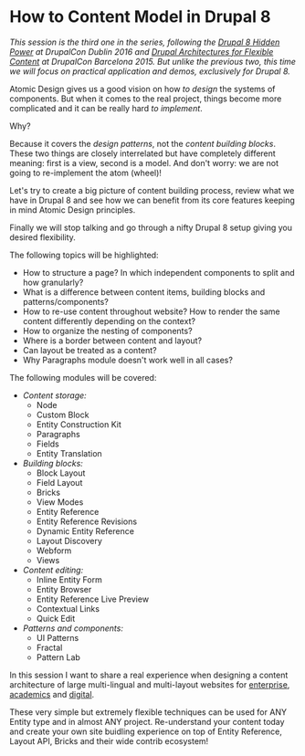 How to Content Model in Drupal 8
===

<p><em>This session is the third one in the series, following the <a href="https://events.drupal.org/dublin2016/sessions/hidden-power-drupal-8-core-entity-reference-site-builder-flexible-content">Drupal 8 Hidden Power</a> at DrupalCon Dublin 2016 and <a href="https://events.drupal.org/barcelona2015/sessions/full-flexibility-content-editors-drupal-architectures-and-patterns">Drupal Architectures for Flexible Content</a> at DrupalCon Barcelona 2015. But unlike the previous two, this time we will focus on practical application and demos, exclusively for Drupal 8.</em></p>
<p>Atomic Design gives us a good vision on how <em>to design</em> the systems of components. But when it comes to the real project, things become more complicated and it can be really hard <em>to implement</em>.</p>
<p>Why?</p>
<p>Because it covers the <em>design patterns</em>, not the <em>content building blocks</em>. These two things are closely interrelated but have completely different meaning: first is a view, second is a model. And don&#39;t worry: we are not going to re-implement the atom (wheel)!</p>
<p>Let&#39;s try to create a big picture of content building process, review what we have in Drupal 8 and see how we can benefit from its core features keeping in mind Atomic Design principles.</p>
<p>Finally we will stop talking and go through a nifty Drupal 8 setup giving you desired flexibility.</p>
<!--break-->
<p>The following topics will be highlighted:</p>
<ul>
<li>How to structure a page? In which independent components to split and how granularly?</li>
<li>What is a difference between content items, building blocks and patterns/components?</li>
<li>How to re-use content throughout website? How to render the same content differently depending on the context?</li>
<li>How to organize the nesting of components?</li>
<li>Where is a border between content and layout?</li>
<li>Can layout be treated as a content?</li>
<li>Why Paragraphs module doesn&#39;t work well in all cases?</li>
</ul>
<p>The following modules will be covered:</p>
<ul>
<li><em>Content storage:</em><ul>
<li>Node</li>
<li>Custom Block</li>
<li>Entity Construction Kit</li>
<li>Paragraphs</li>
<li>Fields</li>
<li>Entity Translation</li>
</ul>
</li>
<li><em>Building blocks:</em><ul>
<li>Block Layout</li>
<li>Field Layout</li>
<li>Bricks</li>
<li>View Modes</li>
<li>Entity Reference</li>
<li>Entity Reference Revisions</li>
<li>Dynamic Entity Reference</li>
<li>Layout Discovery</li>
<li>Webform</li>
<li>Views</li>
</ul>
</li>
<li><em>Content editing:</em><ul>
<li>Inline Entity Form</li>
<li>Entity Browser</li>
<li>Entity Reference Live Preview</li>
<li>Contextual Links</li>
<li>Quick Edit</li>
</ul>
</li>
<li><em>Patterns and components:</em><ul>
<li>UI Patterns</li>
<li>Fractal</li>
<li>Pattern Lab</li>
</ul>
</li>
</ul>
<p>In this session I want to share a real experience when designing a content architecture of large multi-lingual and multi-layout websites for <a href="http://www.acronis.com/">enterprise</a>, <a href="http://en.cs.msu.ru/">academics</a> and <a href="https://www.wearewondrous.com/">digital</a>.</p>
<p>These very simple but extremely flexible techniques can be used for ANY Entity type and in almost ANY project. Re-understand your content today and create your own site buidling experience on top of Entity Reference, Layout API, Bricks and their wide contrib ecosystem!</p>
